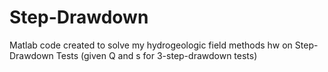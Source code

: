 # Step-Drawdown
Matlab code created to solve my hydrogeologic field methods hw on Step-Drawdown Tests (given Q and s for 3-step-drawdown tests)
